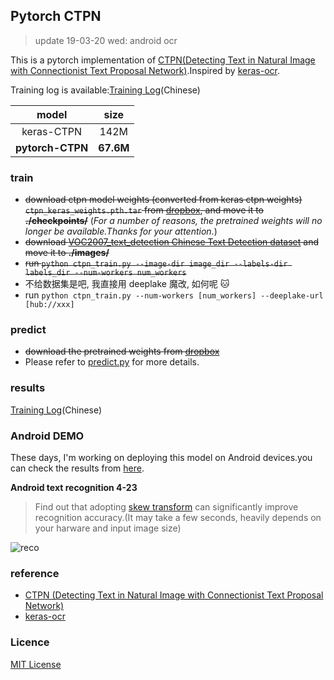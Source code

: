 ## Pytorch CTPN
> update 19-03-20 wed: android ocr


This is a pytorch implementation of [CTPN(Detecting Text in Natural Image with Connectionist Text Proposal Network)](https://arxiv.org/pdf/1609.03605.pdf).Inspired by [keras-ocr](https://github.com/xiaomaxiao/keras_ocr).

Training log is available:[Training Log](./logs/training_logs.pdf)(Chinese)

|model|size|
|:--:|:--:|
|keras-CTPN|142M|
|**pytorch-CTPN**|**67.6M**|

### train
- ~~download ctpn model weights (converted from keras ctpn weights) `ctpn_keras_weights.pth.tar` from [dropbox](https://www.dropbox.com/s/81zfc50x6g6fauz/ctpn_keras_weights.pth.tar?dl=0), and move it to **./checkpoints/**~~ (*For a number of reasons, the pretrained weights will no longer be available.Thanks for your attention.*)
- ~~download [VOC2007_text_detection Chinese Text Detection dataset](http://not_available_any_more_due_to_lack_of_space) and move it to **./images/**~~
- ~~run `python ctpn_train.py --image-dir image_dir --labels-dir labels_dir --num-workers num_workers`~~
- 不给数据集是吧, 我直接用 deeplake 魔改, 如何呢 🐱
- run `python ctpn_train.py --num-workers [num_workers] --deeplake-url [hub://xxx]`

### predict
- ~~download the pretrained weights from [dropbox](https://www.dropbox.com/s/r1zjw167a5lsk4l/ctpn_ep18_0.0074_0.0121_0.0195%28w-lstm%29.pth.tar?dl=0)~~
- Please refer to [predict.py](./ctpn_predict.py) for more details.

### results
[Training Log](./logs/training_logs.pdf)(Chinese)

### Android DEMO
These days, I'm working on deploying this model on Android devices.you can check the results from [here](./logs/ANDROID_OCR.pdf).

**Android text recognition 4-23**
> Find out that adopting [skew transform](./results/ANDROID_DETECTION_SKEW.GIF) can significantly improve recognition accuracy.(It may take a few seconds, heavily depends on your harware and input image size)

![reco](./results/ANDROID_RECO_DEMO.GIF)

### reference
- [CTPN (Detecting Text in Natural Image with Connectionist Text Proposal Network)](https://arxiv.org/pdf/1609.03605.pdf)
- [keras-ocr](https://github.com/xiaomaxiao/keras_ocr)

### Licence
[MIT License](https://opensource.org/licenses/MIT)
